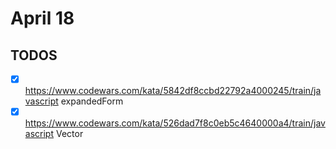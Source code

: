 # April 18

## TODOS

- [x] <https://www.codewars.com/kata/5842df8ccbd22792a4000245/train/javascript> expandedForm
- [x] <https://www.codewars.com/kata/526dad7f8c0eb5c4640000a4/train/javascript> Vector
